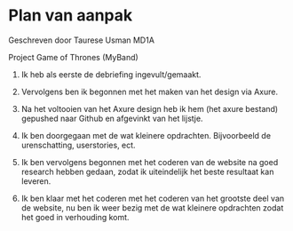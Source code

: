 # Plan van aanpak




Geschreven door Taurese Usman MD1A

Project Game of Thrones (MyBand)

1. Ik heb als eerste de debriefing ingevult/gemaakt.

2. Vervolgens ben ik begonnen met het maken van het design via Axure.

3. Na het voltooien van het Axure design heb ik hem (het axure bestand) gepushed naar Github en afgevinkt van het lijstje.

4. Ik ben doorgegaan met de wat kleinere opdrachten. Bijvoorbeeld de urenschatting, userstories, ect.

5. Ik ben vervolgens begonnen met het coderen van de website na goed research hebben gedaan, zodat ik uiteindelijk het beste resultaat kan leveren. 

6. Ik ben klaar met het coderen met het coderen van het grootste deel van de website, nu ben ik weer bezig met de wat kleinere opdrachten zodat het goed in verhouding komt.
